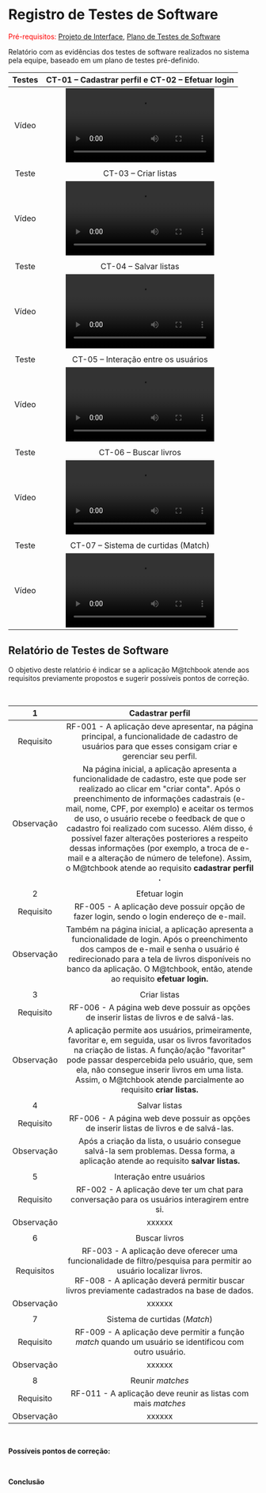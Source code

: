 # Registro de Testes de Software

<span style="color:red">Pré-requisitos: <a href="3-Projeto de Interface.md"> Projeto de Interface</a></span>, <a href="8-Plano de Testes de Software.md"> Plano de Testes de Software</a>

Relatório com as evidências dos testes de software realizados no sistema pela equipe, baseado em um plano de testes pré-definido.

| Testes 	| CT-01 – Cadastrar perfil e CT-02 – Efetuar login	|
|:---:	|:---:	|
|	Vídeo 	| <video src="https://user-images.githubusercontent.com/81396458/167744526-c554da2e-b6f0-4b64-8834-175ce31cc208.mp4"> |
|  	|  	|
| Teste 	| CT-03 – Criar listas	|
|	Vídeo 	| <video src="https://user-images.githubusercontent.com/81396458/173191762-4f9e84ee-6096-4f5f-b55a-c7606971970c.mp4"> |
|  	|  	|
| Teste 	| CT-04 – Salvar listas	|
|	Vídeo 	| <video src="https://user-images.githubusercontent.com/81396458/173191772-7247fd7d-c382-49e9-a9ba-4bdfbaec865f.mp4"> |
|  	|  	|
| Teste 	| CT-05 – Interação entre os usuários	|
|	Vídeo 	| <video src="https://user-images.githubusercontent.com/81396458/173191773-b437be1b-5d00-4850-8fc3-265fa2242914.mp4"> |
|  	|  	|
| Teste 	| CT-06 – Buscar livros	|
|	Vídeo 	| <video src="https://user-images.githubusercontent.com/81396458/173191777-1e3c93ed-6904-4121-9a1b-11c21561fc73.mp4"> |
|  	|  	|
| Teste 	| CT-07 – Sistema de curtidas (Match)	|
|	Vídeo 	| <video src="https://user-images.githubusercontent.com/81396458/173191781-7710756b-11ac-433c-9bfd-33b763c119ee.mp4"> |

<h2>Relatório de Testes de Software</h2>
  
O objetivo deste relatório é indicar se a aplicação M@tchbook atende aos requisitos previamente propostos e sugerir possíveis pontos de correção.

<br> 
  
| 1 	| Cadastrar perfil 	|
|:---:	|:---:	|
|	Requisito	| RF-001 - A aplicação deve apresentar, na página principal, a funcionalidade de cadastro de usuários para que esses consigam criar e gerenciar seu perfil. |
| Observação | Na página inicial, a aplicação apresenta a funcionalidade de cadastro, este que pode ser realizado ao clicar em "criar conta". Após o preenchimento de informações cadastrais (e-mail, nome, CPF, por exemplo) e aceitar os termos de uso, o usuário recebe o feedback de que o cadastro foi realizado com sucesso. Além disso, é possível fazer alterações posteriores a respeito dessas informações (por exemplo, a troca de e-mail e a alteração de número de telefone). Assim, o M@tchbook atende ao requisito <b> cadastrar perfil . |
|  	|  	|
| 2| Efetuar login	|
| Requisito | RF-005	- A aplicação deve possuir opção de fazer login, sendo o login endereço de e-mail. |
| Observação | Também na página inicial, a aplicação apresenta a funcionalidade de login. Após o preenchimento dos campos de e-mail e senha o usuário é redirecionado para a tela de livros disponíveis no banco da aplicação. O M@tchbook, então, atende ao requisito <b> efetuar login. |
|  	|  	|
| 3 | Criar listas |
|Requisito | RF-006 - A página web deve possuir as opções de inserir listas de livros e de salvá-las.	|
| Observação | A aplicação permite aos usuários, primeiramente, favoritar e, em seguida, usar os livros favoritados na criação de listas. A função/ação "favoritar" pode passar despercebida pelo usuário, que, sem ela, não consegue inserir livros em uma lista. Assim, o M@tchbook atende parcialmente ao requisito <b> criar listas. |
|  	|  	|
| 4 | Salvar listas |
|Requisito | RF-006 - A página web deve possuir as opções de inserir listas de livros e de salvá-las.	|
| Observação | Após a criação da lista, o usuário consegue salvá-la sem problemas. Dessa forma, a aplicação atende ao requisito <b> salvar listas.  |
|  	|  	|
| 5 | Interação entre usuários |
|Requisito | RF-002 - A aplicação deve ter um chat para conversação para os usuários interagirem entre si.	|
| Observação | xxxxxx |
|  	|  	|
| 6 | Buscar livros |
|Requisitos | RF-003 - A aplicação deve oferecer uma funcionalidade de filtro/pesquisa para permitir ao usuário localizar livros.	<br> RF-008 - A aplicação deverá permitir buscar livros previamente cadastrados na base de dados.	|
| Observação | xxxxxx |
|  	|  	|
| 7 | Sistema de curtidas (_Match_) |
|Requisito | RF-009 - A aplicação deve permitir a função _match_ quando um usuário se identificou com outro usuário.	 |
| Observação | xxxxxx |
|  	|  	|
| 8 | Reunir _matches_ |
|Requisito | RF-011 - A aplicação deve reunir as listas com mais _matches_	 |
| Observação | xxxxxx |

<br>

**Possíveis pontos de correção:**
  
<br>

**Conclusão**
